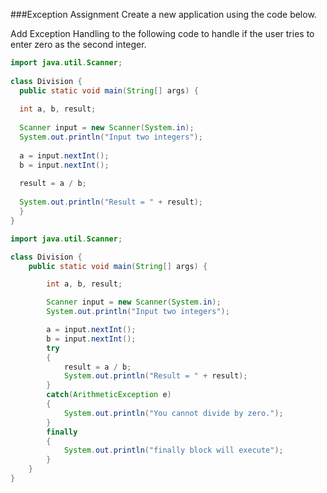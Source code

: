 <!--djw:done-->
###Exception Assignment
Create a new application using the code below.

Add Exception Handling to the following code to handle if the user tries to enter zero as the second integer.
```java
import java.util.Scanner;
 
class Division {
  public static void main(String[] args) {
 
  int a, b, result;
 
  Scanner input = new Scanner(System.in);
  System.out.println("Input two integers");
 
  a = input.nextInt();
  b = input.nextInt();
 
  result = a / b;
 
  System.out.println("Result = " + result);
  }
}
```

```java
import java.util.Scanner;

class Division {
	public static void main(String[] args) {

		int a, b, result;

		Scanner input = new Scanner(System.in);
		System.out.println("Input two integers");

		a = input.nextInt();
		b = input.nextInt();
		try
		{
			result = a / b;
			System.out.println("Result = " + result);
		}
		catch(ArithmeticException e)
		{
			System.out.println("You cannot divide by zero.");
		}
		finally
		{
			System.out.println("finally block will execute");
		}
	}
}
```
